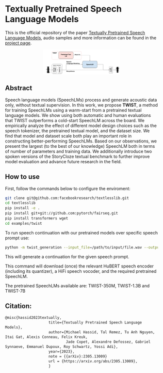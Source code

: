 # Textually Pretrained Speech Language Models

This is the official repository of the paper [Textually Pretrained Speech Language Models](https://arxiv.org/abs/2305.13009), audio samples and more information can be found in the [project page](https://pages.cs.huji.ac.il/adiyoss-lab/twist/).


<p align="center">
  <img src="twist_fig.png" width="50%" height="50%">
</p>

## Abstract
Speech language models (SpeechLMs) process and generate acoustic data only, without textual supervision. In this work, we propose **TWIST**, a method for training SpeechLMs using a warm-start from a pretrained textual language models. We show using both automatic and human evaluations that TWIST outperforms a cold-start SpeechLM across the board. We empirically analyze the effect of different model design choices such as the speech tokenizer, the pretrained textual model, and the dataset size. We find that model and dataset scale both play an important role in constructing better-performing SpeechLMs. Based on our observations, we present the largest (to the best of our knowledge) SpeechLM both in terms of number of parameters and training data. We additionally introduce two spoken versions of the StoryCloze textual benchmark to further improve model evaluation and advance future research in the field. 

## How to use

First, follow the commands below to configure the enviroment:
```bash
git clone git@github.com:facebookresearch/textlesslib.git
cd textlesslib
pip install -e .
pip install git+git://github.com:pytorch/fairseq.git
pip install transformers wget
cd examples/twist
```

To run speech continuation with our pretrained models over specific speech prompt use:
```bash
python -m twist_generation --input_file=/path/to/input/file.wav --output_file=/path/to/output/file.wav --twist_model_name=TWIST-1.3B
```
This will generate a continuation for the given speech prompt.

This command will download (once) the relevant HuBERT speech encoder (including its quantizer), a HiFi speech vocoder, and the required pretrained SpeechLM. 

The pretrained SpeechLMs available are: TWIST-350M, TWIST-1.3B and TWIST-7B

## Citation:
```
@misc{hassid2023textually,
                    title={Textually Pretrained Speech Language Models}, 
                    author={Michael Hassid, Tal Remez, Tu Anh Nguyen, Itai Gat, Alexis Conneau, Felix Kreuk, 
                            Jade Copet, Alexandre Defossez, Gabriel Synnaeve, Emmanuel Dupoux, Roy Schwartz, Yossi Adi},
                    year={2023},
                    note = {{arXiv}:2305.13009}
                    url = {https://arxiv.org/abs/2305.13009},
                    }
```